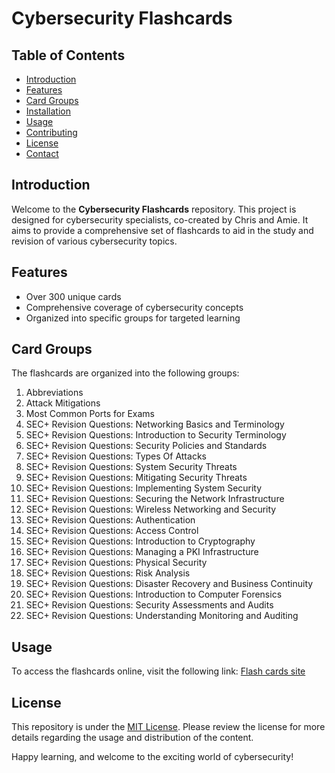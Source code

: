 # Cybersecurity Flashcards

## Table of Contents

- [Introduction](#introduction)
- [Features](#features)
- [Card Groups](#card-groups)
- [Installation](#installation)
- [Usage](#usage)
- [Contributing](#contributing)
- [License](#license)
- [Contact](#contact)

## Introduction

Welcome to the **Cybersecurity Flashcards** repository. This project is designed for cybersecurity specialists, co-created by Chris and Amie. It aims to provide a comprehensive set of flashcards to aid in the study and revision of various cybersecurity topics.

## Features

- Over 300 unique cards
- Comprehensive coverage of cybersecurity concepts
- Organized into specific groups for targeted learning

## Card Groups

The flashcards are organized into the following groups:

1. Abbreviations
2. Attack Mitigations
3. Most Common Ports for Exams
4. SEC+ Revision Questions: Networking Basics and Terminology
5. SEC+ Revision Questions: Introduction to Security Terminology
6. SEC+ Revision Questions: Security Policies and Standards
7. SEC+ Revision Questions: Types Of Attacks
8. SEC+ Revision Questions: System Security Threats
9. SEC+ Revision Questions: Mitigating Security Threats
10. SEC+ Revision Questions: Implementing System Security
11. SEC+ Revision Questions: Securing the Network Infrastructure
12. SEC+ Revision Questions: Wireless Networking and Security
13. SEC+ Revision Questions: Authentication
14. SEC+ Revision Questions: Access Control
15. SEC+ Revision Questions: Introduction to Cryptography
16. SEC+ Revision Questions: Managing a PKI Infrastructure
17. SEC+ Revision Questions: Physical Security
18. SEC+ Revision Questions: Risk Analysis
19. SEC+ Revision Questions: Disaster Recovery and Business Continuity
20. SEC+ Revision Questions: Introduction to Computer Forensics
21. SEC+ Revision Questions: Security Assessments and Audits
22. SEC+ Revision Questions: Understanding Monitoring and Auditing


## Usage

To access the flashcards online, visit the following link:
[Flash cards site](https://www.brainscape.com/p/5MHOS-LH-D5XY4)


## License

This repository is under the [MIT License](LICENSE). Please review the license for more details regarding the usage and distribution of the content.

Happy learning, and welcome to the exciting world of cybersecurity!
